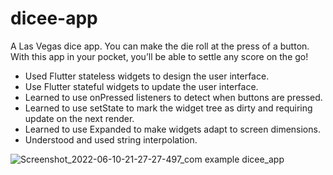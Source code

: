 # dicee-app
A Las Vegas dice app. You can make the die roll at the press of a button. With this app in your pocket, you’ll be able to settle any score on the go!


- Used Flutter stateless widgets to design the user interface.
- Use Flutter stateful widgets to update the user interface.
- Learned to use onPressed listeners to detect when buttons are pressed.
- Learned to use setState to mark the widget tree as dirty and requiring update on the next render.
- Learned to use Expanded to make widgets adapt to screen dimensions.
- Understood and used string interpolation.

![Screenshot_2022-06-10-21-27-27-497_com example dicee_app](https://user-images.githubusercontent.com/55046063/173107375-a12efd0c-4d1f-4dc1-8649-8f7da6ce962b.jpg)
